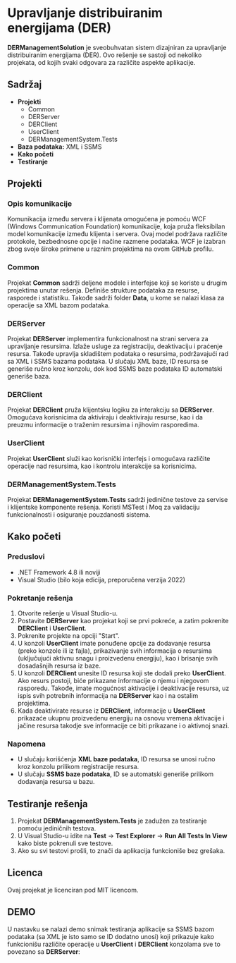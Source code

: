 # Upravljanje distribuiranim energijama (DER)

**DERManagementSolution** je sveobuhvatan sistem dizajniran za upravljanje distribuiranim energijama (DER). Ovo rešenje se sastoji od nekoliko projekata, od kojih svaki odgovara za različite aspekte aplikacije.

## Sadržaj
- **Projekti**
  - Common
  - DERServer
  - DERClient
  - UserClient
  - DERManagementSystem.Tests
- **Baza podataka:** XML i SSMS
- **Kako početi**
- **Testiranje**

## Projekti

### Opis komunikacije
Komunikacija između servera i klijenata omogućena je pomoću WCF (Windows Communication Foundation) komunikacije, koja pruža fleksibilan model komunikacije između klijenta i servera. Ovaj model podržava različite protokole, bezbednosne opcije i načine razmene podataka. WCF je izabran zbog svoje široke primene u raznim projektima na ovom GitHub profilu.

### Common
Projekat **Common** sadrži deljene modele i interfejse koji se koriste u drugim projektima unutar rešenja. Definiše strukture podataka za resurse, rasporede i statistiku. Takođe sadrži folder **Data**, u kome se nalazi klasa za operacije sa XML bazom podataka.

### DERServer
Projekat **DERServer** implementira funkcionalnost na strani servera za upravljanje resursima. Izlaže usluge za registraciju, deaktivaciju i praćenje resursa. Takođe upravlja skladištem podataka o resursima, podržavajući rad sa XML i SSMS bazama podataka. U slučaju XML baze, ID resursa se generiše ručno kroz konzolu, dok kod SSMS baze podataka ID automatski generiše baza.

### DERClient
Projekat **DERClient** pruža klijentsku logiku za interakciju sa **DERServer**. Omogućava korisnicima da aktiviraju i deaktiviraju resurse, kao i da preuzmu informacije o traženim resursima i njihovim rasporedima.

### UserClient
Projekat **UserClient** služi kao korisnički interfejs i omogućava različite operacije nad resursima, kao i kontrolu interakcije sa korisnicima.

### DERManagementSystem.Tests
Projekat **DERManagementSystem.Tests** sadrži jedinične testove za servise i klijentske komponente rešenja. Koristi MSTest i Moq za validaciju funkcionalnosti i osiguranje pouzdanosti sistema.

## Kako početi

### Preduslovi
- .NET Framework 4.8 ili noviji
- Visual Studio (bilo koja edicija, preporučena verzija 2022)

### Pokretanje rešenja
1. Otvorite rešenje u Visual Studio-u.
2. Postavite **DERServer** kao projekat koji se prvi pokreće, a zatim pokrenite **DERClient** i **UserClient**.
3. Pokrenite projekte na opciji "Start".
4. U konzoli **UserClient** imate ponuđene opcije za dodavanje resursa (preko konzole ili iz fajla), prikazivanje svih informacija o resursima (uključujući aktivnu snagu i proizvedenu energiju), kao i brisanje svih dosadašnjih resursa iz baze.
5. U konzoli **DERClient** unesite ID resursa koji ste dodali preko **UserClient**. Ako resurs postoji, biće prikazane informacije o njemu i njegovom rasporedu. Takođe, imate mogućnost aktivacije i deaktivacije resursa, uz ispis svih potrebnih informacija na **DERServer** kao i na ostalim projektima.
6. Kada deaktivirate resurse iz **DERClient**, informacije u **UserClient** prikazaće ukupnu proizvedenu energiju na osnovu vremena aktivacije i jačine resursa takodje sve informacije ce biti prikazane i o aktivnoj snazi.
   
### Napomena
- U slučaju korišćenja **XML baze podataka**, ID resursa se unosi ručno kroz konzolu prilikom registracije resursa.
- U slučaju **SSMS baze podataka**, ID se automatski generiše prilikom dodavanja resursa u bazu.

## Testiranje rešenja
1. Projekat **DERManagementSystem.Tests** je zadužen za testiranje pomoću jediničnih testova.
2. U Visual Studio-u idite na **Test** -> **Test Explorer** -> **Run All Tests In View** kako biste pokrenuli sve testove.
3. Ako su svi testovi prošli, to znači da aplikacija funkcioniše bez grešaka.

## Licenca
Ovaj projekat je licenciran pod MIT licencom.

## DEMO
U nastavku se nalazi demo snimak testiranja aplikacije sa SSMS bazom podataka (sa XML je isto samo se ID dodatno unosi) koji prikazuje kako funkcionišu različite operacije u **UserClient** i **DERClient** konzolama sve to povezano sa **DERServer**:


